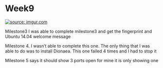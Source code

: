 # Week9
<a href="https://imgur.com/S1Lp8O1"><img src="https://i.imgur.com/S1Lp8O1.gif" title="source: imgur.com" /></a>

Milestone3 
I was able to complete milestone3 and get the fingerprint and Ubuntu 14.04 welcome message
 
Milestone 4. I wasn’t able to complete this one. The only thing that I was able to do was to install Dionaea.
This one failed 4 times and I had to stop it 

 



Milestone 5 says it should show 3 ports open for mine it is only showing one
 

